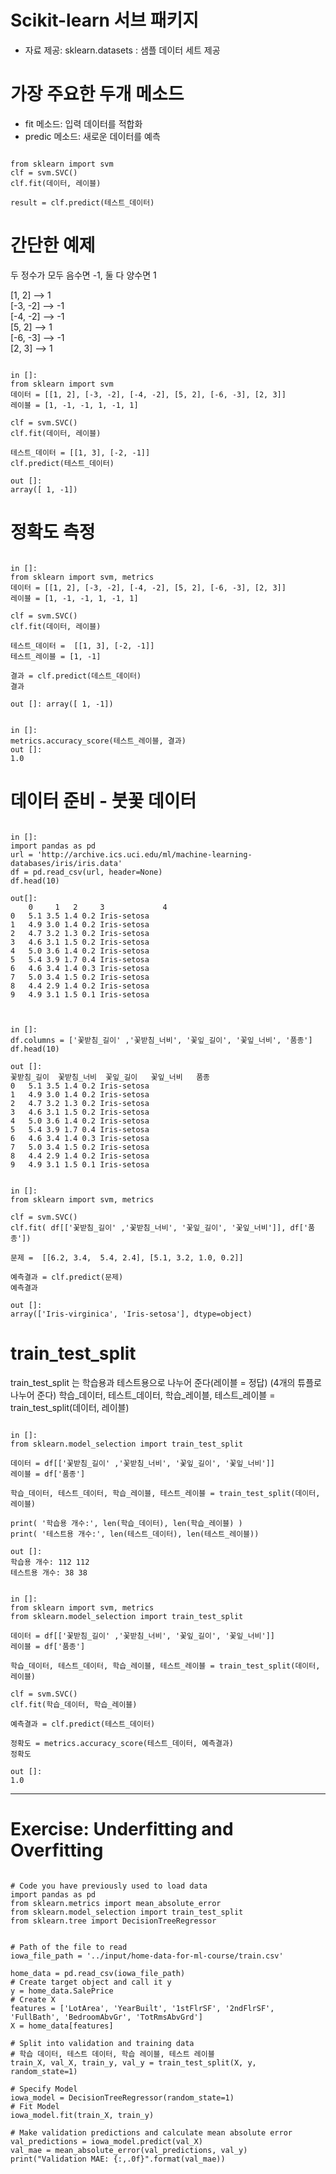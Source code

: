 # Scikit-learn 서브 패키지

* 자료 제공: sklearn.datasets : 샘플 데이터 세트 제공

# 가장 주요한 두개 메소드

* fit 메소드: 입력 데이터를 적합화
* predic 메소드: 새로운 데이터를 예측

<pre><code>
from sklearn import svm
clf = svm.SVC()
clf.fit(데이터, 레이블)

result = clf.predict(테스트_데이터)
</code></pre>

# 간단한 예제

두 정수가 모두 음수면 -1, 둘 다 양수면 1

[1, 2] --> 1  
[-3, -2] --> -1  
[-4, -2] --> -1  
[5, 2] --> 1  
[-6, -3] --> -1  
[2, 3] --> 1  

<pre><code>
in []:
from sklearn import svm
데이터 = [[1, 2], [-3, -2], [-4, -2], [5, 2], [-6, -3], [2, 3]]
레이블 = [1, -1, -1, 1, -1, 1]

clf = svm.SVC()
clf.fit(데이터, 레이블)

테스트_데이터 = [[1, 3], [-2, -1]]
clf.predict(테스트_데이터)

out []: 
array([ 1, -1])
</code></pre>

# 정확도 측정

<pre><code>
in []:
from sklearn import svm, metrics
데이터 = [[1, 2], [-3, -2], [-4, -2], [5, 2], [-6, -3], [2, 3]]
레이블 = [1, -1, -1, 1, -1, 1]

clf = svm.SVC()
clf.fit(데이터, 레이블)

테스트_데이터 =  [[1, 3], [-2, -1]]
테스트_레이블 = [1, -1]

결과 = clf.predict(데스트_데이터)
결과

out []: array([ 1, -1])
</code></pre>

<pre><code>
in []:
metrics.accuracy_score(테스트_레이블, 결과)
out []:
1.0
</code></pre>

# 데이터 준비 - 붓꽃 데이터

<pre><code>
in []:
import pandas as pd
url = 'http://archive.ics.uci.edu/ml/machine-learning-databases/iris/iris.data'
df = pd.read_csv(url, header=None)
df.head(10)

out[]:
    0	  1	  2  	3	          4
0	5.1	3.5	1.4	0.2	Iris-setosa
1	4.9	3.0	1.4	0.2	Iris-setosa
2	4.7	3.2	1.3	0.2	Iris-setosa
3	4.6	3.1	1.5	0.2	Iris-setosa
4	5.0	3.6	1.4	0.2	Iris-setosa
5	5.4	3.9	1.7	0.4	Iris-setosa
6	4.6	3.4	1.4	0.3	Iris-setosa
7	5.0	3.4	1.5	0.2	Iris-setosa
8	4.4	2.9	1.4	0.2	Iris-setosa
9	4.9	3.1	1.5	0.1	Iris-setosa

</code></pre>

<pre><code>
in []:
df.columns = ['꽃받침_길이' ,'꽃받침_너비', '꽃잎_길이', '꽃잎_너비', '품종']
df.head(10)

out []:
꽃받침_길이	꽃받침_너비	꽃잎_길이	꽃잎_너비	품종
0	5.1	3.5	1.4	0.2	Iris-setosa
1	4.9	3.0	1.4	0.2	Iris-setosa
2	4.7	3.2	1.3	0.2	Iris-setosa
3	4.6	3.1	1.5	0.2	Iris-setosa
4	5.0	3.6	1.4	0.2	Iris-setosa
5	5.4	3.9	1.7	0.4	Iris-setosa
6	4.6	3.4	1.4	0.3	Iris-setosa
7	5.0	3.4	1.5	0.2	Iris-setosa
8	4.4	2.9	1.4	0.2	Iris-setosa
9	4.9	3.1	1.5	0.1	Iris-setosa
</code></pre>

<pre><code>
in []:
from sklearn import svm, metrics

clf = svm.SVC()
clf.fit( df[['꽃받침_길이' ,'꽃받침_너비', '꽃잎_길이', '꽃잎_너비']], df['품종'])

문제 =  [[6.2, 3.4,  5.4, 2.4], [5.1, 3.2, 1.0, 0.2]]

예측결과 = clf.predict(문제)
예측결과

out []:
array(['Iris-virginica', 'Iris-setosa'], dtype=object)
</code></pre>

# train_test_split

train_test_split 는 학습용과 테스트용으로 나누어 준다(레이블 = 정답)
(4개의 튜플로 나누어 준다)
학습_데이터, 테스트_데이터, 학습_레이블, 테스트_레이블 = train_test_split(데이터, 레이블)

<pre><code>
in []:
from sklearn.model_selection import train_test_split

데이터 = df[['꽃받침_길이' ,'꽃받침_너비', '꽃잎_길이', '꽃잎_너비']]
레이블 = df['품종']

학습_데이터, 테스트_데이터, 학습_레이블, 테스트_레이블 = train_test_split(데이터, 레이블)

print( '학습용 개수:', len(학습_데이터), len(학습_레이블) )
print( '테스트용 개수:', len(테스트_데이터), len(테스트_레이블))

out []:
학습용 개수: 112 112
테스트용 개수: 38 38
</code></pre>

<pre><code>
in []:
from sklearn import svm, metrics
from sklearn.model_selection import train_test_split

데이터 = df[['꽃받침_길이' ,'꽃받침_너비', '꽃잎_길이', '꽃잎_너비']]
레이블 = df['품종']

학습_데이터, 테스트_데이터, 학습_레이블, 테스트_레이블 = train_test_split(데이터, 레이블)

clf = svm.SVC()
clf.fit(학습_데이터, 학습_레이블)

예측결과 = clf.predict(테스트_데이터)

정확도 = metrics.accuracy_score(테스트_데이터, 예측결과)
정확도

out []:
1.0
</code></pre>

<hr/>

# Exercise: Underfitting and Overfitting

<pre><code>
# Code you have previously used to load data
import pandas as pd
from sklearn.metrics import mean_absolute_error
from sklearn.model_selection import train_test_split
from sklearn.tree import DecisionTreeRegressor


# Path of the file to read
iowa_file_path = '../input/home-data-for-ml-course/train.csv'

home_data = pd.read_csv(iowa_file_path)
# Create target object and call it y
y = home_data.SalePrice
# Create X
features = ['LotArea', 'YearBuilt', '1stFlrSF', '2ndFlrSF', 'FullBath', 'BedroomAbvGr', 'TotRmsAbvGrd']
X = home_data[features]

# Split into validation and training data
# 학습 데이터, 테스트 데이터, 학습 레이블, 테스트 레이블
train_X, val_X, train_y, val_y = train_test_split(X, y, random_state=1)

# Specify Model
iowa_model = DecisionTreeRegressor(random_state=1)
# Fit Model
iowa_model.fit(train_X, train_y)

# Make validation predictions and calculate mean absolute error
val_predictions = iowa_model.predict(val_X)
val_mae = mean_absolute_error(val_predictions, val_y)
print("Validation MAE: {:,.0f}".format(val_mae))
</code></pre>

